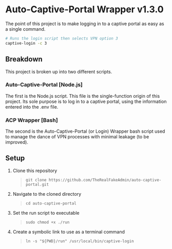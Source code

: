 # Auto-Captive-Portal Wrapper v1.3.0

The point of this project is to make logging in to a captive portal as easy as a single command.

```bash
# Runs the login script then selects VPN option 3
captive-login -c 3
```

## Breakdown

This project is broken up into two different scripts.

### Auto-Captive-Portal [Node.js]

The first is the Node.js script. This file is the single-function origin of this project. Its sole purpose is to log in to a captive portal, using the information entered into the .env file.

### ACP Wrapper [Bash]

The second is the Auto-Captive-Portal (or Login) Wrapper bash script used to manage the dance of VPN processes with minimal leakage (to be improved).

## Setup

1. Clone this repository
   > `git clone https://github.com/TheRealFakeAdmin/auto-captive-portal.git`
2. Navigate to the cloned directory
   > `cd auto-captive-portal`
3. Set the run script to executable
   > `sudo chmod +x ./run`
4. Create a symbolic link to use as a terminal command
   > `ln -s "${PWD}/run" /usr/local/bin/captive-login` 
